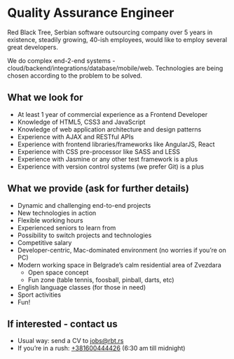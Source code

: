 # Quality Assurance Engineer

Red Black Tree, Serbian software outsourcing company over 5 years in existence, steadily growing, 40-ish employees, would like to employ several great developers.

We do complex end-2-end systems - cloud/backend/integrations/database/mobile/web. Technologies are being chosen according to the problem to be solved.

## What we look for

- At least 1 year of commercial experience as a Frontend Developer
- Knowledge of HTML5, CSS3 and JavaScript
- Knowledge of web application architecture and design patterns
- Experience with AJAX and RESTful APIs
- Experience with frontend libraries/frameworks like AngularJS, React
- Experience with CSS pre-processor like SASS and LESS
- Experience with Jasmine or any other test framework is a plus
- Experience with version control systems (we prefer Git) is a plus

## What we provide (ask for further details)

- Dynamic and challenging end-to-end projects
- New technologies in action
- Flexible working hours
- Experienced seniors to learn from
- Possibility to switch projects and technologies
- Competitive salary
- Developer-centric, Mac-dominated environment (no worries if you’re on PC)
- Modern working space in Belgrade’s calm residential area of Zvezdara
	- Open space concept
	- Fun zone (table tennis, foosball, pinball, darts, etc)
- English language classes (for those in need)
- Sport activities
- Fun!

## If interested - contact us

- Usual way: send a CV to <jobs@rbt.rs>
- If you’re in a rush: [+381600444426](tel:+381600444426) (6:30 am till midnight)